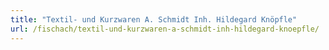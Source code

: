 ```yaml
---
title: "Textil- und Kurzwaren A. Schmidt Inh. Hildegard Knöpfle"
url: /fischach/textil-und-kurzwaren-a-schmidt-inh-hildegard-knoepfle/
---
```

